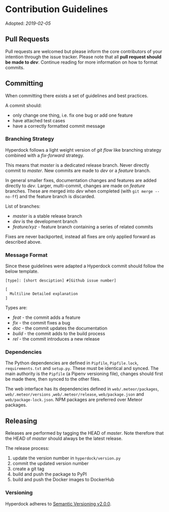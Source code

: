 # Contribution Guidelines
Adopted: *2019-02-05*

## Pull Requests

Pull requests are welcomed but please inform the core contributors of your intention through the issue tracker. Please note that all **pull request should be made to *dev***. Continue reading for more information on how to format commits.

## Committing
When committing there exists a set of guidelines and best practices.

A commit should:
  - only change one thing, i.e. fix one bug or add one feature
  - have attached test cases
  - have a correctly formatted commit message

### Branching Strategy

Hyperdock follows a light weight version of *git flow* like branching strategy combined with a *fix-forward* strategy.

This means that *master* is a dedicated release branch. Never directly commit to *master*. New commits are made to *dev* or a *feature* branch.

In general smaller fixes, documentation changes and features are added directly to *dev*. Larger, multi-commit, changes are made on *feature* branches. These are merged into *dev* when completed (with `git merge --no-ff`) and the feature branch is discarded.

List of branches:

  - *master* is a stable release branch
  - *dev* is the development branch
  - *feature/xyz* - feature branch containing a series of related commits

Fixes are never backported, instead all fixes are only applied forward as described above.

###  Message Format

Since these guidelines were adapted a Hyperdock commit should follow the below template.

```
[type]: [short desciption] #[Github issue number]

[
  Multiline Detailed explanation
]
```

Types are:
 - *feat* - the commit adds a feature
 - *fix* - the commit fixes a bug
 - *doc* - the commit updates the documentation
 - *build* - the commit adds to the build process
 - *rel* - the commit introduces a new release

### Dependencies

The Python dependencies are defined in `Pipfile`, `Pipfile.lock`, `requirements.txt` and `setup.py`. These must be identical and synced. The main authority is the `Pipfile` (a Pipenv versioning file), changes should first be made there, then synced to the other files.

The web interface has its dependencies defined in `web/.meteor/packages`, `web/.meteor/versions` ,`web/.meteor/release`,  `web/package.json` and `web/package-lock.json`. NPM packages are preferred over Meteor packages.

## Releasing

Releases are performed by tagging the HEAD of *master*. Note therefore that the HEAD of *master* should always be the latest release.

The release process:
  1. update the version number in `hyperdock/version.py`
  2. commit the updated version number
  3. create a git tag
  4. build and push the package to PyPI
  5. build and push the Docker images to DockerHub

### Versioning

Hyperdock adheres to [Semantic Versioning v2.0.0](https://semver.org/spec/v2.0.0.html).

